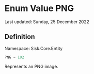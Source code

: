 # Enum Value PNG
Last updated: Sunday, 25 December 2022

## Definition
Namespace: Sisk.Core.Entity

```csharp
PNG = 102
```

Represents an PNG image.

